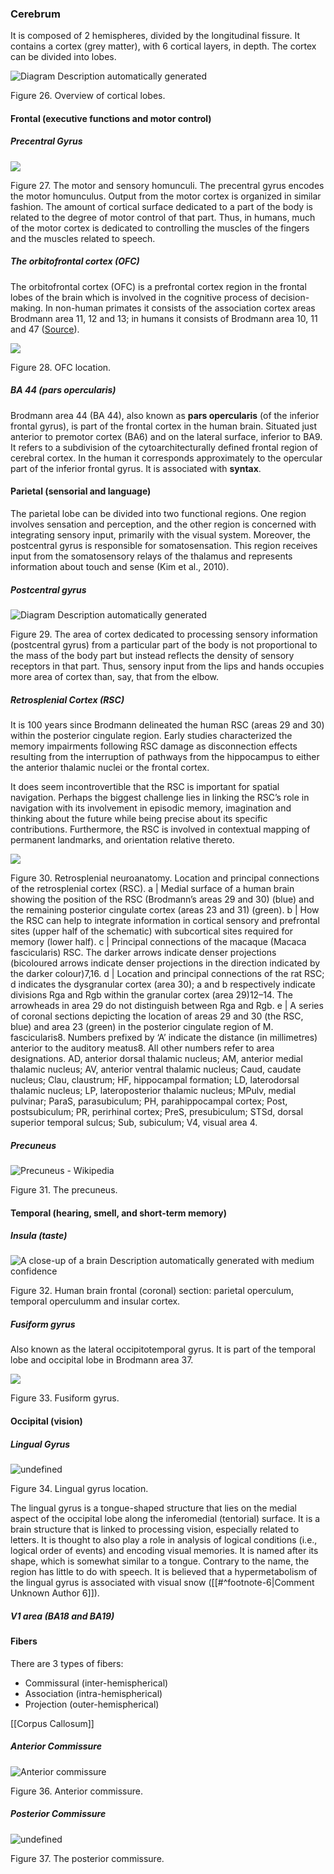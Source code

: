 ### Cerebrum

It is composed of 2 hemispheres, divided by the longitudinal fissure. It contains a cortex (grey matter), with 6 cortical layers, in depth. The cortex can be divided into lobes.

![Diagram  Description automatically generated](<2 - Source Material/Masters/attachments/Diagram  Description automatically generated.png>)

Figure 26. Overview of cortical lobes.

#### Frontal (executive functions and motor control)

##### Precentral Gyrus

![](<2 - Source Material/Masters/attachments/Attachment 22.png>)

Figure 27. The motor and sensory homunculi. The precentral gyrus encodes the motor homunculus. Output from the motor cortex is organized in similar fashion. The amount of cortical surface dedicated to a part of the body is related to the degree of motor control of that part. Thus, in humans, much of the motor cortex is dedicated to controlling the muscles of the fingers and the muscles related to speech.

##### The orbitofrontal cortex (OFC)

The orbitofrontal cortex (OFC) is a prefrontal cortex region in the frontal lobes of the brain which is involved in the cognitive process of decision-making. In non-human primates it consists of the association cortex areas Brodmann area 11, 12 and 13; in humans it consists of Brodmann area 10, 11 and 47 ([Source](https://en.wikipedia.org/wiki/Orbitofrontal_cortex)).

![](<2 - Source Material/Masters/attachments/Attachment 23.png>)

Figure 28. OFC location.

##### BA 44 (pars opercularis)

Brodmann area 44 (BA 44), also known as **pars opercularis** (of the inferior frontal gyrus), is part of the frontal cortex in the human brain. Situated just anterior to premotor cortex (BA6) and on the lateral surface, inferior to BA9. It refers to a subdivision of the cytoarchitecturally defined frontal region of cerebral cortex. In the human it corresponds approximately to the opercular part of the inferior frontal gyrus. It is associated with **syntax**.

#### Parietal (sensorial and language)

The parietal lobe can be divided into two functional regions. One region involves sensation and perception, and the other region is concerned with integrating sensory input, primarily with the visual system. Moreover, the postcentral gyrus is responsible for somatosensation. This region receives input from the somatosensory relays of the thalamus and represents information about touch and sense (Kim et al., 2010).

##### Postcentral gyrus

![Diagram  Description automatically generated](<2 - Source Material/Masters/attachments/Diagram  Description automatically generated 1.png>)

Figure 29. The area of cortex dedicated to processing sensory information (postcentral gyrus) from a particular part of the body is not proportional to the mass of the body part but instead reflects the density of sensory receptors in that part. Thus, sensory input from the lips and hands occupies more area of cortex than, say, that from the elbow.

##### Retrosplenial Cortex (RSC)

It is 100 years since Brodmann delineated the human RSC (areas 29 and 30) within the posterior cingulate region. Early studies characterized the memory impairments following RSC damage as disconnection effects resulting from the interruption of pathways from the hippocampus to either the anterior thalamic nuclei or the frontal cortex.

It does seem incontrovertible that the RSC is important for spatial navigation. Perhaps the biggest challenge lies in linking the RSC’s role in navigation with its involvement in episodic memory, imagination and thinking about the future while being precise about its specific contributions. Furthermore, the RSC is involved in contextual mapping of permanent landmarks, and orientation relative thereto.

![](<2 - Source Material/Masters/attachments/Attachment 24.png>)

Figure 30. Retrosplenial neuroanatomy. Location and principal connections of the retrosplenial cortex (RSC). a | Medial surface of a human brain showing the position of the RSC (Brodmann’s areas 29 and 30) (blue) and the remaining posterior cingulate cortex (areas 23 and 31) (green). b | How the RSC can help to integrate information in cortical sensory and prefrontal sites (upper half of the schematic) with subcortical sites required for memory (lower half). c | Principal connections of the macaque (Macaca fascicularis) RSC. The darker arrows indicate denser projections (bicoloured arrows indicate denser projections in the direction indicated by the darker colour)7,16. d | Location and principal connections of the rat RSC; d indicates the dysgranular cortex (area 30); a and b respectively indicate divisions Rga and Rgb within the granular cortex (area 29)12–14. The arrowheads in area 29 do not distinguish between Rga and Rgb. e | A series of coronal sections depicting the location of areas 29 and 30 (the RSC, blue) and area 23 (green) in the posterior cingulate region of M. fascicularis8. Numbers prefixed by ‘A’ indicate the distance (in millimetres) anterior to the auditory meatus8. All other numbers refer to area designations. AD, anterior dorsal thalamic nucleus; AM, anterior medial thalamic nucleus; AV, anterior ventral thalamic nucleus; Caud, caudate nucleus; Clau, claustrum; HF, hippocampal formation; LD, laterodorsal thalamic nucleus; LP, lateroposterior thalamic nucleus; MPulv, medial pulvinar; ParaS, parasubiculum; PH, parahippocampal cortex; Post, postsubiculum; PR, perirhinal cortex; PreS, presubiculum; STSd, dorsal superior temporal sulcus; Sub, subiculum; V4, visual area 4.

##### Precuneus

![Precuneus - Wikipedia](<2 - Source Material/Masters/attachments/Precuneus - Wikipedia.png>)

Figure 31. The precuneus.

#### Temporal (hearing, smell, and short-term memory)

##### Insula (taste)

![A close-up of a brain  Description automatically generated with medium confidence](<2 - Source Material/Masters/attachments/A close-up of a brain  Description automatically generated with medium confidence.jpeg>)

Figure 32. Human brain frontal (coronal) section: parietal operculum, temporal operculumm and insular cortex.

##### Fusiform gyrus

Also known as the lateral occipitotemporal gyrus. It is part of the temporal lobe and occipital lobe in Brodmann area 37.

![](<2 - Source Material/Masters/attachments/Attachment 25.png>)

Figure 33. Fusiform gyrus.

#### Occipital (vision)

##### Lingual Gyrus

![undefined](<2 - Source Material/Masters/attachments/undefined 2.png>)

Figure 34. Lingual gyrus location.

The lingual gyrus is a tongue-shaped structure that lies on the medial aspect of the occipital lobe along the inferomedial (tentorial) surface. It is a brain structure that is linked to processing vision, especially related to letters. It is thought to also play a role in analysis of logical conditions (i.e., logical order of events) and encoding visual memories. It is named after its shape, which is somewhat similar to a tongue. Contrary to the name, the region has little to do with speech. It is believed that a hypermetabolism of the lingual gyrus is associated with visual snow ([[#^footnote-6|Comment Unknown Author 6]]).

##### V1 area (BA18 and BA19)

#### Fibers

There are 3 types of fibers:

- Commissural (inter-hemispherical)
- Association (intra-hemispherical)
- Projection (outer-hemispherical)

[[Corpus Callosum]]

##### Anterior Commissure

![Anterior commissure](<2 - Source Material/Masters/attachments/Anterior commissure.jpeg>)

Figure 36. Anterior commissure.

##### Posterior Commissure

![undefined](<2 - Source Material/Masters/attachments/undefined 3.png>)

Figure 37. The posterior commissure.